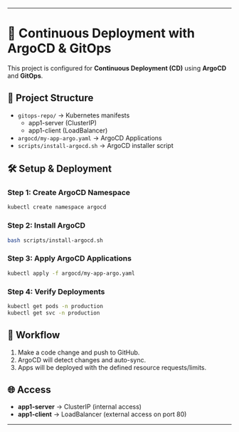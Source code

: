 

---

# 🚀 Continuous Deployment with ArgoCD & GitOps

This project is configured for **Continuous Deployment (CD)** using **ArgoCD** and **GitOps**.

## 📂 Project Structure
- `gitops-repo/` → Kubernetes manifests
  - app1-server (ClusterIP)
  - app1-client (LoadBalancer)
- `argocd/my-app-argo.yaml` → ArgoCD Applications
- `scripts/install-argocd.sh` → ArgoCD installer script

## 🛠 Setup & Deployment

### Step 1: Create ArgoCD Namespace
```bash
kubectl create namespace argocd
```

### Step 2: Install ArgoCD
```bash
bash scripts/install-argocd.sh
```

### Step 3: Apply ArgoCD Applications
```bash
kubectl apply -f argocd/my-app-argo.yaml
```

### Step 4: Verify Deployments
```bash
kubectl get pods -n production
kubectl get svc -n production
```

## 🔄 Workflow

1. Make a code change and push to GitHub.
2. ArgoCD will detect changes and auto-sync.
3. Apps will be deployed with the defined resource requests/limits.

## 🌐 Access
- **app1-server** → ClusterIP (internal access)
- **app1-client** → LoadBalancer (external access on port 80)

---
